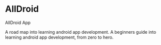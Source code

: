 # AllDroid
AllDroid App

A road map into learning android app development. A beginners guide into learning android app development, from zero to hero.

